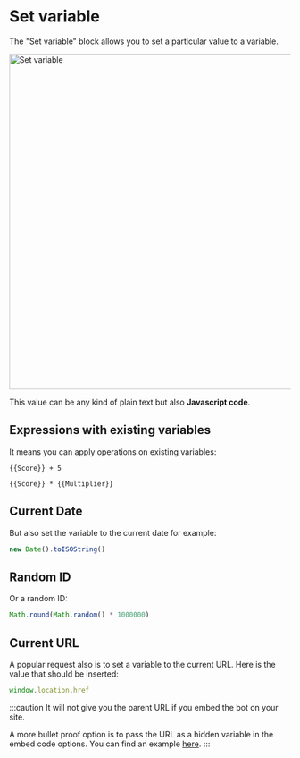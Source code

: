 # Set variable

The "Set variable" block allows you to set a particular value to a variable.

<img src="/img/blocks/set-variable.png" width="600" alt="Set variable"/>

This value can be any kind of plain text but also **Javascript code**.

## Expressions with existing variables

It means you can apply operations on existing variables:

```
{{Score}} + 5
```

```
{{Score}} * {{Multiplier}}
```

## Current Date

But also set the variable to the current date for example:

```js
new Date().toISOString()
```

## Random ID

Or a random ID:

```js
Math.round(Math.random() * 1000000)
```

## Current URL

A popular request also is to set a variable to the current URL. Here is the value that should be inserted:

```js
window.location.href
```

:::caution
It will not give you the parent URL if you embed the bot on your site.

A more bullet proof option is to pass the URL as a hidden variable in the embed code options. You can find an example [here](../../embed/html-javascript#additional-configuration).
:::

